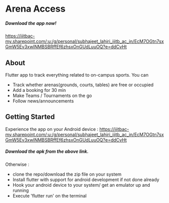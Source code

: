 # Arena Access

##### Download the app now!

https://iiitbac-my.sharepoint.com/:u:/g/personal/subhajeet_lahiri_iiitb_ac_in/EcM7OGtn7sxGmW5Ev3xwINMBSBRffEf6zhsxOnGUdLuuOQ?e=ddCvHt

## About

Flutter app to track everything related to on-campus sports. You can 
- Track whether arenas(grounds, courts, tables) are free or occupied
- Add a booking for 30 min
- Make Teams / Tournaments on the go
- Follow news/announcements


## Getting Started

Experience the app on your Android device : 
https://iiitbac-my.sharepoint.com/:u:/g/personal/subhajeet_lahiri_iiitb_ac_in/EcM7OGtn7sxGmW5Ev3xwINMBSBRffEf6zhsxOnGUdLuuOQ?e=ddCvHt
##### Download the apk from the above link.

Otherwise : 
- clone the repo/download the zip file on your system
- Install flutter with support for android development if not done already
- Hook your android device to your system/ get an emulator up and running
- Execute 'flutter run' on the terminal


